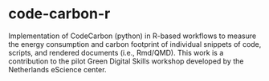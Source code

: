 # code-carbon-r
Implementation of CodeCarbon (python) in R-based workflows to measure the energy consumption and carbon footprint of individual snippets of code, scripts, and rendered documents (i.e., Rmd/QMD). This work is a contribution to the pilot Green Digital Skills workshop developed by the Netherlands eScience center.
